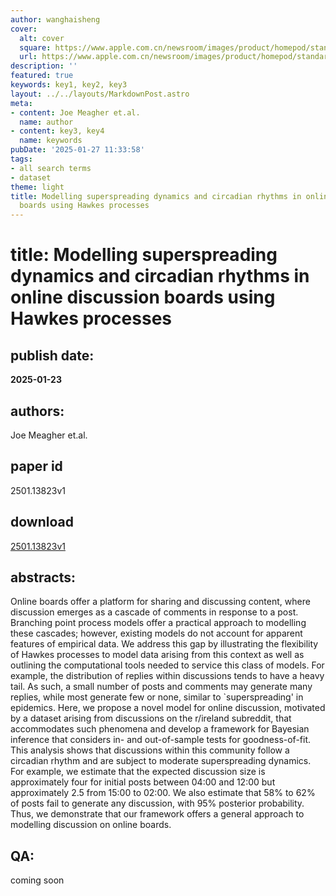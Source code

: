 ```yaml
---
author: wanghaisheng
cover:
  alt: cover
  square: https://www.apple.com.cn/newsroom/images/product/homepod/standard/Apple-HomePod-hero-230118_big.jpg.large_2x.jpg
  url: https://www.apple.com.cn/newsroom/images/product/homepod/standard/Apple-HomePod-hero-230118_big.jpg.large_2x.jpg
description: ''
featured: true
keywords: key1, key2, key3
layout: ../../layouts/MarkdownPost.astro
meta:
- content: Joe Meagher et.al.
  name: author
- content: key3, key4
  name: keywords
pubDate: '2025-01-27 11:33:58'
tags:
- all search terms
- dataset
theme: light
title: Modelling superspreading dynamics and circadian rhythms in online discussion
  boards using Hawkes processes
---
```


# title: Modelling superspreading dynamics and circadian rhythms in online discussion boards using Hawkes processes 
## publish date: 
**2025-01-23** 
## authors: 
  Joe Meagher et.al. 
## paper id
2501.13823v1
## download
[2501.13823v1](http://arxiv.org/abs/2501.13823v1)
## abstracts:
Online boards offer a platform for sharing and discussing content, where discussion emerges as a cascade of comments in response to a post. Branching point process models offer a practical approach to modelling these cascades; however, existing models do not account for apparent features of empirical data. We address this gap by illustrating the flexibility of Hawkes processes to model data arising from this context as well as outlining the computational tools needed to service this class of models. For example, the distribution of replies within discussions tends to have a heavy tail. As such, a small number of posts and comments may generate many replies, while most generate few or none, similar to `superspreading' in epidemics. Here, we propose a novel model for online discussion, motivated by a dataset arising from discussions on the r/ireland subreddit, that accommodates such phenomena and develop a framework for Bayesian inference that considers in- and out-of-sample tests for goodness-of-fit. This analysis shows that discussions within this community follow a circadian rhythm and are subject to moderate superspreading dynamics. For example, we estimate that the expected discussion size is approximately four for initial posts between 04:00 and 12:00 but approximately 2.5 from 15:00 to 02:00. We also estimate that 58% to 62% of posts fail to generate any discussion, with 95% posterior probability. Thus, we demonstrate that our framework offers a general approach to modelling discussion on online boards.
## QA:
coming soon
